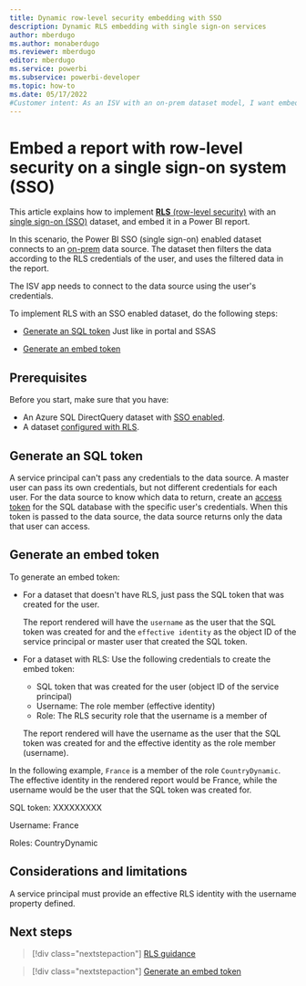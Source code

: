 ```yaml
---
title: Dynamic row-level security embedding with SSO
description: Dynamic RLS embedding with single sign-on services 
author: mberdugo
ms.author: monaberdugo
ms.reviewer: mberdugo
editor: mberdugo
ms.service: powerbi
ms.subservice: powerbi-developer
ms.topic: how-to
ms.date: 05/17/2022
#Customer intent: As an ISV with an on-prem dataset model, I want embed reports for my customers using RLS to maintain privacy and security.
---
```

# Embed a report with row-level security on a single sign-on system (SSO)

This article explains how to implement [**RLS** (row-level security)](embedded-row-level-security.md) with an [single sign-on (SSO)](pbi-glossary.md#single-sign-on-sso) dataset, and embed it in a Power BI report.

In this scenario, the Power BI SSO (single sign-on) enabled dataset connects to an [on-prem](pbi-glossary.md#on-premises-on-prem) data source. The dataset then filters the data according to the RLS credentials of the user, and uses the filtered data in the report.

The ISV app needs to connect to the data source using the user's credentials.

To implement RLS with an SSO enabled dataset, do the following steps:

* [Generate an SQL token](#generate-an-sql-token)
Just like in portal and SSAS

* [Generate an embed token](#generate-an-embed-token)

## Prerequisites

Before you start, make sure that you have:

* An Azure SQL DirectQuery dataset with [SSO enabled](/connect-data/service-azure-sql-database-with-direct-connect#single-sign-on).
* A dataset [configured with RLS](/power-bi/admin/service-admin-rls).

## Generate an SQL token

A service principal can't pass any credentials to the data source. A master user can pass its own credentials, but not different credentials for each user. For the data source to know which data to return, create an [access token](/azure/databricks/dev-tools/api/latest/aad/) for the SQL database with the specific user's credentials. When this token is passed to the data source, the data source returns only the data that user can access.

## Generate an embed token

To generate an embed token:

* For a dataset that doesn't have RLS, just pass the SQL token that was created for the user.

  The report rendered will have the `username` as the user that the SQL token was created for and the `effective identity` as the object ID of the service principal or master user that created the SQL token.

* For a dataset with RLS:
  Use the following credentials to create the embed token:

  * SQL token that was created for the user (object ID of the service principal)
  * Username: The role member (effective identity)
  * Role: The RLS security role that the username is a member of

  The report rendered will have the username as the user that the SQL token was created for and the effective identity as the role member (username).

In the following example, `France` is a member of the role `CountryDynamic`. The effective identity in the rendered report would be France, while the username would be the user that the SQL token was created for.

SQL token: XXXXXXXXX

Username: France

Roles: CountryDynamic

## Considerations and limitations

A service principal must provide an effective RLS identity with the username property defined.

## Next steps

> [!div class="nextstepaction"]
> [RLS guidance](../../guidance/rls-guidance.md)

> [!div class="nextstepaction"]
> [Generate an embed token](generate-embed-token.md#row-level-security)
